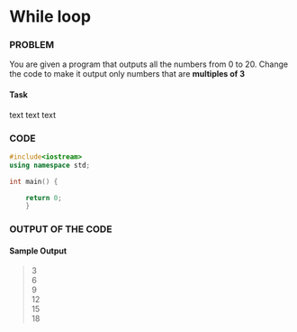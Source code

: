 # While loop

### PROBLEM

You are given a program that outputs all the numbers from 0 to 20.
Change the code to make it output only numbers that are __multiples of 3__

#### Task
text text text

### CODE
```cpp
#include<iostream>
using namespace std;

int main() {

    return 0;
    }
```

### OUTPUT OF THE CODE
#### Sample Output
> 3<br>
> 6<br>
> 9<br>
> 12<br>
> 15<br>
> 18<br>
